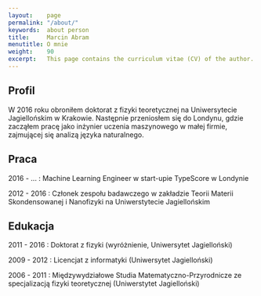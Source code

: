 ```yaml
---
layout:    page
permalink: "/about/"
keywords:  about person
title:     Marcin Abram
menutitle: O mnie
weight:    90
excerpt:   This page contains the curriculum vitae (CV) of the author.
---
```


<center>
<a href="https://github.com/marcinabram" itemprop="sameAs" class="social-github-circled"></a> 
<a href="https://linkedin.com/in/marabram/" itemprop="sameAs" class="social-linkedin"></a> 
</center>

## Profil

W 2016 roku obroniłem doktorat z fizyki teoretycznej na Uniwersytecie Jagiellońskim w Krakowie.
Następnie przeniosłem się do Londynu, gdzie zacząłem pracę jako inżynier uczenia maszynowego
w małej firmie, zajmującej się analizą języka naturalnego.

## Praca

2016 - ...
: Machine Learning Engineer w start-upie TypeScore w Londynie

2012 - 2016
: Członek zespołu badawczego w zakładzie Teorii Materii Skondensowanej i Nanofizyki
  na Uniwerstytecie Jagiellońskim


## Edukacja

2011 - 2016
: Doktorat z fizyki (wyróżnienie, Uniwersytet Jagielloński)

2009 - 2012
: Licencjat z informatyki (Uniwersytet Jagielloński)

2006 - 2011
: Międzywydziałowe Studia Matematyczno-Przyrodnicze ze specjalizacją fizyki teoretycznej (Uniwerstytet Jagielloński)



